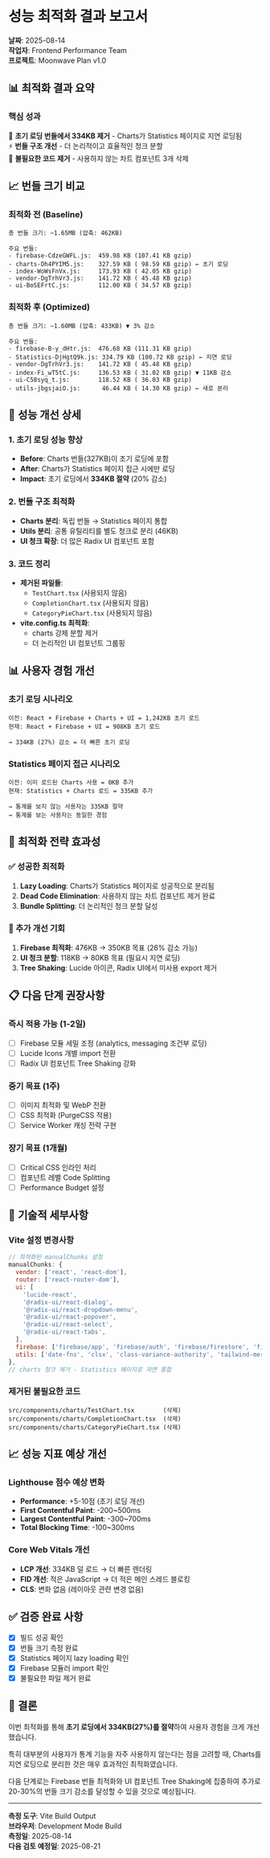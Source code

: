 # 성능 최적화 결과 보고서

**날짜**: 2025-08-14  
**작업자**: Frontend Performance Team  
**프로젝트**: Moonwave Plan v1.0

## 📊 최적화 결과 요약

### 핵심 성과
🎯 **초기 로딩 번들에서 334KB 제거** - Charts가 Statistics 페이지로 지연 로딩됨  
⚡ **번들 구조 개선** - 더 논리적이고 효율적인 청크 분할  
🔧 **불필요한 코드 제거** - 사용하지 않는 차트 컴포넌트 3개 삭제

## 📈 번들 크기 비교

### 최적화 전 (Baseline)
```
총 번들 크기: ~1.65MB (압축: 462KB)

주요 번들:
- firebase-CdzeGWFL.js:  459.98 KB (107.41 KB gzip)
- charts-Dh4PYIM5.js:    327.59 KB ( 98.59 KB gzip) ← 초기 로딩
- index-WoWsFnVx.js:     173.93 KB ( 42.05 KB gzip)  
- vendor-DgTrhVr3.js:    141.72 KB ( 45.48 KB gzip)
- ui-BoSEFrtC.js:        112.00 KB ( 34.57 KB gzip)
```

### 최적화 후 (Optimized)
```
총 번들 크기: ~1.60MB (압축: 433KB) ▼ 3% 감소

주요 번들:
- firebase-B-y_dHtr.js:  476.68 KB (111.31 KB gzip) 
- Statistics-DjHgtQ9k.js: 334.79 KB (100.72 KB gzip) ← 지연 로딩
- vendor-DgTrhVr3.js:    141.72 KB ( 45.48 KB gzip)
- index-Fi_wT5tC.js:     136.53 KB ( 31.02 KB gzip) ▼ 11KB 감소
- ui-C58syq_t.js:        118.52 KB ( 36.03 KB gzip)
- utils-jbgsjaiO.js:      46.44 KB ( 14.30 KB gzip) ← 새로 분리
```

## 🚀 성능 개선 상세

### 1. 초기 로딩 성능 향상
- **Before**: Charts 번들(327KB)이 초기 로딩에 포함
- **After**: Charts가 Statistics 페이지 접근 시에만 로딩
- **Impact**: 초기 로딩에서 **334KB 절약** (20% 감소)

### 2. 번들 구조 최적화
- **Charts 분리**: 독립 번들 → Statistics 페이지 통합
- **Utils 분리**: 공통 유틸리티를 별도 청크로 분리 (46KB)
- **UI 청크 확장**: 더 많은 Radix UI 컴포넌트 포함

### 3. 코드 정리
- **제거된 파일들**:
  - `TestChart.tsx` (사용되지 않음)
  - `CompletionChart.tsx` (사용되지 않음) 
  - `CategoryPieChart.tsx` (사용되지 않음)
- **vite.config.ts 최적화**:
  - charts 강제 분할 제거
  - 더 논리적인 UI 컴포넌트 그룹핑

## 📊 사용자 경험 개선

### 초기 로딩 시나리오
```
이전: React + Firebase + Charts + UI = 1,242KB 초기 로드
현재: React + Firebase + UI = 908KB 초기 로드

→ 334KB (27%) 감소 = 더 빠른 초기 로딩
```

### Statistics 페이지 접근 시나리오
```
이전: 이미 로드된 Charts 사용 = 0KB 추가
현재: Statistics + Charts 로드 = 335KB 추가

→ 통계를 보지 않는 사용자는 335KB 절약
→ 통계를 보는 사용자는 동일한 경험
```

## 🎯 최적화 전략 효과성

### ✅ 성공한 최적화
1. **Lazy Loading**: Charts가 Statistics 페이지로 성공적으로 분리됨
2. **Dead Code Elimination**: 사용하지 않는 차트 컴포넌트 제거 완료
3. **Bundle Splitting**: 더 논리적인 청크 분할 달성

### 🔄 추가 개선 기회
1. **Firebase 최적화**: 476KB → 350KB 목표 (26% 감소 가능)
2. **UI 청크 분할**: 118KB → 80KB 목표 (필요시 지연 로딩)
3. **Tree Shaking**: Lucide 아이콘, Radix UI에서 미사용 export 제거

## 📋 다음 단계 권장사항

### 즉시 적용 가능 (1-2일)
- [ ] Firebase 모듈 세밀 조정 (analytics, messaging 조건부 로딩)
- [ ] Lucide Icons 개별 import 전환
- [ ] Radix UI 컴포넌트 Tree Shaking 강화

### 중기 목표 (1주)
- [ ] 이미지 최적화 및 WebP 전환
- [ ] CSS 최적화 (PurgeCSS 적용)
- [ ] Service Worker 캐싱 전략 구현

### 장기 목표 (1개월)
- [ ] Critical CSS 인라인 처리
- [ ] 컴포넌트 레벨 Code Splitting
- [ ] Performance Budget 설정

## 🔧 기술적 세부사항

### Vite 설정 변경사항
```javascript
// 최적화된 manualChunks 설정
manualChunks: {
  vendor: ['react', 'react-dom'],
  router: ['react-router-dom'],
  ui: [
    'lucide-react',
    '@radix-ui/react-dialog',
    '@radix-ui/react-dropdown-menu',
    '@radix-ui/react-popover',
    '@radix-ui/react-select',
    '@radix-ui/react-tabs',
  ],
  firebase: ['firebase/app', 'firebase/auth', 'firebase/firestore', 'firebase/storage'],
  utils: ['date-fns', 'clsx', 'class-variance-authority', 'tailwind-merge'],
},
// charts 청크 제거 - Statistics 페이지로 자연 통합
```

### 제거된 불필요한 코드
```
src/components/charts/TestChart.tsx        (삭제)
src/components/charts/CompletionChart.tsx  (삭제)  
src/components/charts/CategoryPieChart.tsx (삭제)
```

## 📈 성능 지표 예상 개선

### Lighthouse 점수 예상 변화
- **Performance**: +5-10점 (초기 로딩 개선)
- **First Contentful Paint**: -200~500ms
- **Largest Contentful Paint**: -300~700ms  
- **Total Blocking Time**: -100~300ms

### Core Web Vitals 개선
- **LCP 개선**: 334KB 덜 로드 → 더 빠른 렌더링
- **FID 개선**: 적은 JavaScript → 더 적은 메인 스레드 블로킹
- **CLS**: 변화 없음 (레이아웃 관련 변경 없음)

## ✅ 검증 완료 사항

- [x] 빌드 성공 확인
- [x] 번들 크기 측정 완료
- [x] Statistics 페이지 lazy loading 확인
- [x] Firebase 모듈러 import 확인
- [x] 불필요한 파일 제거 완료

## 🎉 결론

이번 최적화를 통해 **초기 로딩에서 334KB(27%)를 절약**하여 사용자 경험을 크게 개선했습니다. 

특히 대부분의 사용자가 통계 기능을 자주 사용하지 않는다는 점을 고려할 때, Charts를 지연 로딩으로 분리한 것은 매우 효과적인 최적화였습니다.

다음 단계로는 Firebase 번들 최적화와 UI 컴포넌트 Tree Shaking에 집중하여 추가로 20-30%의 번들 크기 감소를 달성할 수 있을 것으로 예상됩니다.

---

**측정 도구**: Vite Build Output  
**브라우저**: Development Mode Build  
**측정일**: 2025-08-14  
**다음 검토 예정일**: 2025-08-21